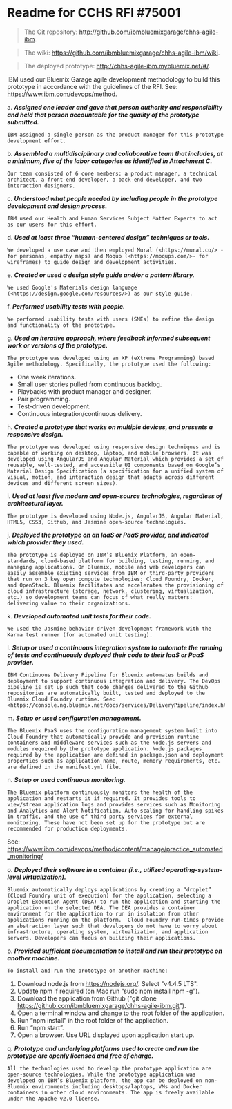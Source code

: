 # Readme for CCHS RFI #75001

> The Git repository: <http://github.com/ibmbluemixgarage/chhs-agile-ibm>.

> The wiki: <https://github.com/ibmbluemixgarage/chhs-agile-ibm/wiki>.

> The deployed prototype: <http://chhs-agile-ibm.mybluemix.net/#/>. 

IBM used our Bluemix Garage agile development methodology to build this prototype in accordance with the guidelines of the RFI. See: <https://www.ibm.com/devops/method>. 

a. **_Assigned one leader and gave that person authority and responsibility and held that person
accountable for the quality of the prototype submitted._**

	IBM assigned a single person as the product manager for this prototype development effort.

b. **_Assembled a multidisciplinary and collaborative team that includes, at a minimum, five of the labor categories as identified in Attachment C._**

	Our team consisted of 6 core members: a product manager, a technical architect, a front-end developer, a back-end developer, and two interaction designers.

c. **_Understood what people needed by including people in the prototype development and design process._**

	IBM used our Health and Human Services Subject Matter Experts to act as our users for this effort.

d. **_Used at least three “human-centered design” techniques or tools._**

	We developed a use case and then employed Mural (<https://mural.co/> - for personas, empathy maps) and Moqup (<https://moqups.com/>- for wireframes) to guide design and development activities.

e. **_Created or used a design style guide and/or a pattern library._**

	We used Google's Materials design language (<https://design.google.com/resources/>) as our style guide. 

f. **_Performed usability tests with people._**
	
	We performed usability tests with users (SMEs) to refine the design and functionality of the prototype.

g. **_Used an iterative approach, where feedback informed subsequent work or versions of the prototype._**

	The prototype was developed using an XP (eXtreme Programming) based Agile methodology. Specifically, the prototype used the following:
  *	One week iterations.
  *	Small user stories pulled from continuous backlog.
  *	Playbacks with product manager and designer.
  *	Pair programming.
  *	Test-driven development.
  *	Continuous integration/continuous delivery.

h. **_Created a prototype that works on multiple devices, and presents a responsive design._**

	The prototype was developed using responsive design techniques and is capable of working on desktop, laptop, and mobile browsers. It was developed using AngularJS and Angular Material which provides a set of reusable, well-tested, and accessible UI components based on Google’s Material Design Specification (a specification for a unified system of visual, motion, and interaction design that adapts across different devices and different screen sizes).
	
i. **_Used at least five modern and open-source technologies, regardless of architectural layer._**

	The prototype is developed using Node.js, AngularJS, Angular Material, HTML5, CSS3, Github, and Jasmine open-source technologies.

j. **_Deployed the prototype on an IaaS or PaaS provider, and indicated which provider they used._**

	The prototype is deployed on IBM’s Bluemix Platform, an open-standards, cloud-based platform for building, testing, running, and managing applications. On Bluemix, mobile and web developers can easily assemble existing services from IBM or third-party providers that run on 3 key open compute technologies: Cloud Foundry, Docker, and OpenStack. Bluemix facilitates and accelerates the provisioning of cloud infrastructure (storage, network, clustering, virtualization, etc.) so development teams can focus of what really matters: delivering value to their organizations.

k. **_Developed automated unit tests for their code._**

	We used the Jasmine behavior-driven development framework with the Karma test runner (for automated unit testing).

l. **_Setup or used a continuous integration system to automate the running of tests and continuously deployed their code to their IaaS or PaaS provider._**

	IBM Continuous Delivery Pipeline for Bluemix automates builds and deployment to support continuous integration and delivery. The DevOps pipeline is set up such that code changes delivered to the Github repositories are automatically built, tested and deployed to the Bluemix Cloud Foundry runtime. See: <https://console.ng.bluemix.net/docs/services/DeliveryPipeline/index.html>

m. **_Setup or used configuration management._**

	The Bluemix PaaS uses the configuration management system built into Cloud Foundry that automatically provide and provision runtime containers and middleware services such as the Node.js servers and modules required by the prototype application. Node.js packages required by the application are defined in package.json and deployment properties such as application name, route, memory requirements, etc. are defined in the manifest.yml file.

n. **_Setup or used continuous monitoring._**

	The Bluemix platform continuously monitors the health of the application and restarts it if required. It provides tools to view/stream application logs and provides services such as Monitoring and Analytics and Alert Notification, Auto-scaling for handling spikes in traffic, and the use of third party services for external monitoring. These have not been set up for the prototype but are recommended for production deployments. 
See: <https://www.ibm.com/devops/method/content/manage/practice_automated_monitoring/>

o. **_Deployed their software in a container (i.e., utilized operating-system-level virtualization)._**

	Bluemix automatically deploys applications by creating a “droplet” (Cloud Foundry unit of execution) for the application, selecting a Droplet Execution Agent (DEA) to run the application and starting the application on the selected DEA. The DEA provides a container environment for the application to run in isolation from other applications running on the platform.  Cloud Foundry run-times provide an abstraction layer such that developers do not have to worry about infrastructure, operating system, virtualization, and application servers. Developers can focus on building their applications. 

p. **_Provided sufficient documentation to install and run their prototype on another machine._**

	To install and run the prototype on another machine:
  1.	Download node.js from <https://nodejs.org/>. Select "v4.4.5 LTS".
  2.	Update npm if required (on Mac run “sudo npm install npm -g”).
  3.	Download the application from Github ("git clone https://github.com/ibmbluemixgarage/chhs-agile-ibm.git").
  4.	Open a terminal window and change to the root folder of the application.
  5.	Run “npm install” in the root folder of the application.
  6.	Run “npm start”.
  7.	Open a browser. Use URL displayed upon application start up.

q. **_Prototype and underlying platforms used to create and run the prototype are openly licensed and free of charge._**

	All the technologies used to develop the prototype application are open-source technologies. While the prototype application was developed on IBM’s Bluemix platform, the app can be deployed on non-Bluemix environments including desktops/laptops, VMs and Docker containers in other cloud environments. The app is freely available under the Apache v2.0 license. 
